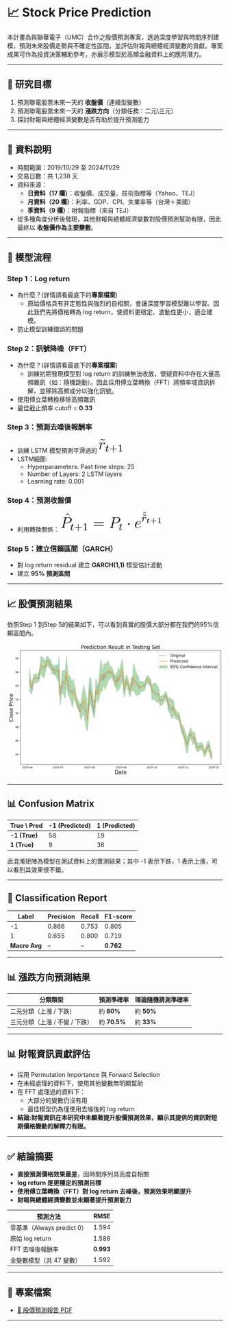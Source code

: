 # 📈 Stock Price Prediction

本計畫為與聯華電子（UMC）合作之股價預測專案，透過深度學習與時間序列建模，預測未來股價走勢與不確定性區間，並評估財報與總體經濟變數的貢獻。專案成果可作為投資決策輔助參考，亦展示模型於高頻金融資料上的應用潛力。

---

## 🎯 研究目標

1. 預測聯電股票未來一天的 **收盤價**（連續型變數）
2. 預測聯電股票未來一天的 **漲跌方向**（分類任務：二元\三元）
3. 探討財報與總體經濟變數是否有助於提升預測能力

---

## 🧾 資料說明

- 時間範圍：2019/10/29 至 2024/11/29
- 交易日數：共 1,238 天
- 資料來源：
  - **日資料（17 欄）**：收盤價、成交量、技術指標等（Yahoo、TEJ）
  - **月資料（20 欄）**：利率、GDP、CPI、失業率等（台灣＋美國）
  - **季資料（9 欄）**：財報指標（來自 TEJ）
- 從多種角度分析後發現，其他財報與總體經濟變數對股價預測幫助有限，因此最終以 **收盤價作為主要變數**。

---

## 🔧 模型流程

### Step 1：Log return
- 為什麼？(詳情請看最底下的**專案檔案**)
  - 原始價格具有非定態性與強烈的自相關，會讓深度學習模型難以學習。因此我們先將價格轉為 log return，使資料更穩定、波動性更小，適合建模。
- 防止模型訓練錯誤的問題

### Step 2：訊號降噪（FFT）
- 為什麼？(詳情請看最底下的**專案檔案**)
  - 訓練初期發現模型對 log return 的訓練無法收斂，懷疑資料中存在大量高頻雜訊（如：隨機跳動）。因此採用傅立葉轉換（FFT）將頻率域資訊拆解，並移除高頻成分以強化訊號。
- 使用傅立葉轉換移除高頻雜訊
- 最佳截止頻率 cutoff = **0.33**

### Step 3：預測去噪後報酬率
- 訓練 LSTM 模型預測平滑過的 ![預測公式](./CodeCogsEqn%20(1).svg)
- LSTM細節:
  - Hyperparameters: Past time steps: 25
  - Number of Layers: 2 LSTM layers
  - Learning rate: 0.001

### Step 4：預測收盤價
- 利用轉換關係：
  ![預測公式](./CodeCogsEqn.svg)

### Step 5：建立信賴區間（GARCH）
- 對 log return residual 建立 **GARCH(1,1)** 模型估計波動
- 建立 **95% 預測區間**

---
## 📈 股價預測結果

依照Step 1 到Step 5的結果如下，可以看到真實的股價大部分都在我們的95%信賴區間內。

![預測股價表現](./股價預測圖)

---

## 📊 Confusion Matrix

| True \ Pred | -1 (Predicted) | 1 (Predicted) |
|-------------|----------------|---------------|
| **-1 (True)** | 58             | 19            |
| **1 (True)**  | 9              | 36            |

此混淆矩陣為模型在測試資料上的實測結果；其中 -1 表示下跌，1 表示上漲，可以看到其效果很不錯。

---

## 🎯 Classification Report

| Label | Precision | Recall | F1-score |
|-------|-----------|--------|----------|
| -1    | 0.866     | 0.753  | 0.805    |
| 1     | 0.655     | 0.800  | 0.719    |
| **Macro Avg** | –         | –      | **0.762** |

---

## 📊 漲跌方向預測結果

| 分類類型   | 預測準確率 | 理論隨機猜測準確率 |
|------------|------------|------------|
| 二元分類（上漲 / 下跌） | 約 **80%** | 約 **50%** |
| 三元分類（上漲 / 不變 / 下跌） | 約 **70.5%** | 約 **33%** |

---

## 📊 財報資訊貢獻評估

- 採用 Permutation Importance 與 Forward Selection
- 在未經處理的資料下，使用其他變數無明顯幫助
- 在 FFT 處理過的資料下：
  - 大部分的變數仍沒有用
  - 最佳模型仍為僅使用去噪後的 log return
- **結論:財報資訊在本研究中未顯著提升股價預測效果，顯示其提供的資訊對短期價格變動的解釋力有限。**
 
---

## ✅ 結論摘要

- **直接預測價格效果最差**，因時間序列具高度自相關
- **log return 是更穩定的預測目標**
- **使用傅立葉轉換（FFT）對 log return 去噪後，預測效果明顯提升**
- **財報與總體經濟變數並未顯著提升預測能力**

| 預測方法                 | RMSE   |
|--------------------------|--------|
| 零基準（Always predict 0） | 1.594  |
| 原始 log return          | 1.588  |
| FFT 去噪後報酬率          | **0.993** |
| 全變數模型（共 47 變數）   | 1.592  |

---

## 📁 專案檔案

- [📄 股價預測報告 PDF](./統實_final_report.pdf)

---
